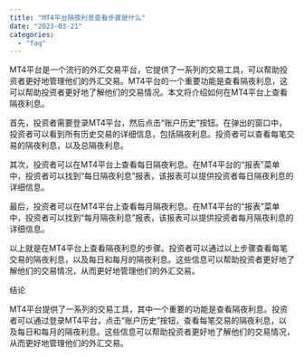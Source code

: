 ```yaml
---
title: "MT4平台隔夜利息查看步骤是什么"
date: "2023-03-21"
categories: 
  - "faq"
---
```


MT4平台是一个流行的外汇交易平台，它提供了一系列的交易工具，可以帮助投资者更好地管理他们的外汇交易。MT4平台的一个重要功能是查看隔夜利息，这可以帮助投资者更好地了解他们的交易情况。本文将介绍如何在MT4平台上查看隔夜利息。

首先，投资者需要登录MT4平台，然后点击“账户历史”按钮。在弹出的窗口中，投资者可以看到所有历史交易的详细信息，包括隔夜利息。投资者可以查看每笔交易的隔夜利息，以及总隔夜利息。

其次，投资者可以在MT4平台上查看每日隔夜利息。在MT4平台的“报表”菜单中，投资者可以找到“每日隔夜利息”报表，该报表可以提供投资者每日隔夜利息的详细信息。

最后，投资者可以在MT4平台上查看每月隔夜利息。在MT4平台的“报表”菜单中，投资者可以找到“每月隔夜利息”报表，该报表可以提供投资者每月隔夜利息的详细信息。

以上就是在MT4平台上查看隔夜利息的步骤。投资者可以通过以上步骤查看每笔交易的隔夜利息，以及每日和每月的隔夜利息。这些信息可以帮助投资者更好地了解他们的交易情况，从而更好地管理他们的外汇交易。

结论

MT4平台提供了一系列的交易工具，其中一个重要的功能是查看隔夜利息。投资者可以通过登录MT4平台，点击“账户历史”按钮，查看每笔交易的隔夜利息，以及每日和每月的隔夜利息。这些信息可以帮助投资者更好地了解他们的交易情况，从而更好地管理他们的外汇交易。
